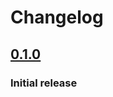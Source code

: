 # Changelog

## [0.1.0]
### Initial release

[0.1.0]: https://github.com/erkkah/letarette.sql/releases/tag/v0.1.0
